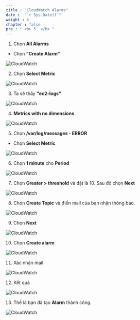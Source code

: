 ```yaml
---
title : "CloudWatch Alarms"
date :  "`r Sys.Date()`" 
weight : 5
chapter : false
pre : " <b> 5. </b> "
---
```


1. Chọn **All Alarms**

- Chọn **"Create Alarm"**

![CloudWatch](/images/4/0001.png?featherlight=false&width=90pc)

2. Chọn **Select Metric**

![CloudWatch](/images/4/0002.png?featherlight=false&width=90pc)

3. Ta sẽ thấy **"ec2-logs"**

![CloudWatch](/images/4/0003.png?featherlight=false&width=90pc)

4. **Metrics with no dimensions**

![CloudWatch](/images/4/0004.png?featherlight=false&width=90pc)

5. Chọn **/var/log/messages - ERROR**

- Chọn **Select Metric**

![CloudWatch](/images/4/0005.png?featherlight=false&width=90pc)

6. Chọn **1 minute** cho **Period**

![CloudWatch](/images/4/0006.png?featherlight=false&width=90pc)

7. Chọn **Greater > threshold** và đặt là 10. Sau đó chọn **Next**

![CloudWatch](/images/4/0007.png?featherlight=false&width=90pc)

8. Chọn **Create Topic** và điền mail của bạn nhận thông báo.

![CloudWatch](/images/4/0008.png?featherlight=false&width=90pc)

9. Chọn **Next**

![CloudWatch](/images/4/0009.png?featherlight=false&width=90pc)

10. Chọn **Create alarm**

![CloudWatch](/images/4/00010.png?featherlight=false&width=90pc)

11. Xác nhận mail

![CloudWatch](/images/4/00011.png?featherlight=false&width=90pc)

12. Kết quả

![CloudWatch](/images/4/00012.png?featherlight=false&width=90pc)

13. Thế là bạn đã tạo **Alarm** thành công.

![CloudWatch](/images/4/00013.png?featherlight=false&width=90pc)